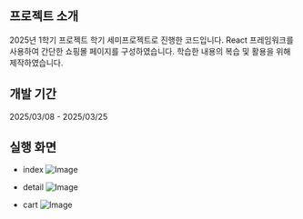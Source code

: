 ## 프로젝트 소개
2025년 1학기 프로젝트 학기 세미프로젝트로 진행한 코드입니다. React 프레임워크를 사용하여 간단한 쇼핑몰 페이지를 구성하였습니다.
학습한 내용의 복습 및 활용을 위해 제작하였습니다.

## 개발 기간
2025/03/08 - 2025/03/25

## 실행 화면
- index
![Image](https://github.com/user-attachments/assets/71b0fe4d-b759-4aa7-bb1f-b49b0d5c3d6e)

- detail
![Image](https://github.com/user-attachments/assets/441498f8-bd8a-4f20-b5f8-1a24230493b2)

- cart
![Image](https://github.com/user-attachments/assets/9f098aa3-1d3b-4e2d-8d09-b44e9364dd3a)


